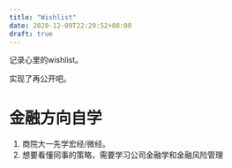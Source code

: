 ```yaml
---
title: "Wishlist"
date: 2020-12-09T22:29:52+08:00
draft: true
---
```


记录心里的wishlist。

实现了再公开吧。

# 金融方向自学

1.  商院大一先学宏经/微经。
2.  想要看懂同事的策略，需要学习公司金融学和金融风险管理

